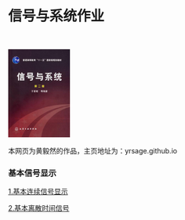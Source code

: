 <html>
<head>
    <title>欢迎来到黄毅然的主页</title>
    <link href="style.css"  rel="stylesheet" type="text/css" />
    <script type="text/x-mathjax-config">
        MathJax.Hub.Config({tex2jax: {inlineMath: [['$','$'], ['\\(','\\)']]}});
</script>
    <script type="text/javascript"
    src="http://cdn.mathjax.org/mathjax/latest/MathJax.js?config=TeX-AMS-MML_HTMLorMML">
   </script>

</head>
<body>
<h1>信号与系统作业</h1>
<br>
<p>    
<td width="25%">
<img src="/signal.jpg" width="25%">
</td>
<p>本网页为黄毅然的作品，主页地址为：yrsage.github.io
</p>
<h3>基本信号显示</h3>
<p>
    <p1><a href="https://github.com/yrsage/asoihdo/blob/master/基本连续信号显示.py">1.基本连续信号显示</a></p1>
</p>
<p>
        <p1><a href="https://github.com/yrsage/asoihdo/blob/master/基本离散时间信号.py">2.基本离散时间信号</a></p1>
    </p>
</p>
</body>
</html>
